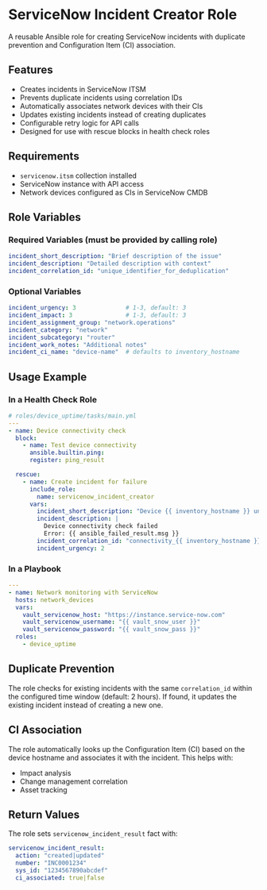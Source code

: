 # ServiceNow Incident Creator Role

A reusable Ansible role for creating ServiceNow incidents with duplicate prevention and Configuration Item (CI) association.

## Features

- Creates incidents in ServiceNow ITSM
- Prevents duplicate incidents using correlation IDs
- Automatically associates network devices with their CIs
- Updates existing incidents instead of creating duplicates
- Configurable retry logic for API calls
- Designed for use with rescue blocks in health check roles

## Requirements

- `servicenow.itsm` collection installed
- ServiceNow instance with API access
- Network devices configured as CIs in ServiceNow CMDB

## Role Variables

### Required Variables (must be provided by calling role)

```yaml
incident_short_description: "Brief description of the issue"
incident_description: "Detailed description with context"
incident_correlation_id: "unique_identifier_for_deduplication"
```

### Optional Variables

```yaml
incident_urgency: 3              # 1-3, default: 3
incident_impact: 3               # 1-3, default: 3  
incident_assignment_group: "network.operations"
incident_category: "network"
incident_subcategory: "router"
incident_work_notes: "Additional notes"
incident_ci_name: "device-name"  # defaults to inventory_hostname
```

## Usage Example

### In a Health Check Role

```yaml
# roles/device_uptime/tasks/main.yml
---
- name: Device connectivity check
  block:
    - name: Test device connectivity
      ansible.builtin.ping:
      register: ping_result

  rescue:
    - name: Create incident for failure
      include_role:
        name: servicenow_incident_creator
      vars:
        incident_short_description: "Device {{ inventory_hostname }} unreachable"
        incident_description: |
          Device connectivity check failed
          Error: {{ ansible_failed_result.msg }}
        incident_correlation_id: "connectivity_{{ inventory_hostname }}"
        incident_urgency: 2
```

### In a Playbook

```yaml
---
- name: Network monitoring with ServiceNow
  hosts: network_devices
  vars:
    vault_servicenow_host: "https://instance.service-now.com"
    vault_servicenow_username: "{{ vault_snow_user }}"
    vault_servicenow_password: "{{ vault_snow_pass }}"
  roles:
    - device_uptime
```

## Duplicate Prevention

The role checks for existing incidents with the same `correlation_id` within the configured time window (default: 2 hours). If found, it updates the existing incident instead of creating a new one.

## CI Association

The role automatically looks up the Configuration Item (CI) based on the device hostname and associates it with the incident. This helps with:
- Impact analysis
- Change management correlation
- Asset tracking

## Return Values

The role sets `servicenow_incident_result` fact with:
```yaml
servicenow_incident_result:
  action: "created|updated"
  number: "INC0001234"
  sys_id: "1234567890abcdef"
  ci_associated: true|false
```